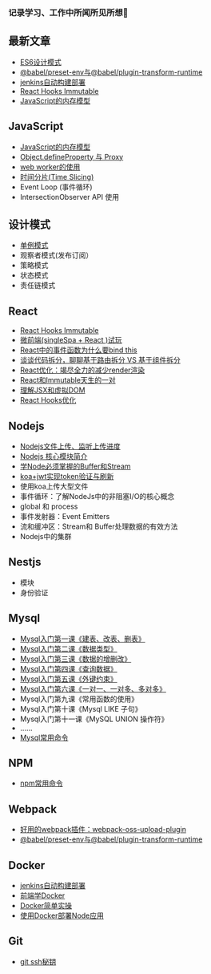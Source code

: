 
### 记录学习、工作中所闻所见所想🚀

## 最新文章
- [ES6设计模式](https://github.com/Vibing/blog/issues/33)
- [@babel/preset-env与@babel/plugin-transform-runtime](https://github.com/Vibing/blog/issues/32)
- [jenkins自动构建部署](https://github.com/Vibing/blog/issues/30)
- [React Hooks Immutable](https://github.com/Vibing/blog/issues/29)
- [JavaScript的内存模型](https://github.com/Vibing/blog/issues/28)

## JavaScript
- [JavaScript的内存模型](https://github.com/Vibing/blog/issues/28)
- [Object.defineProperty 与 Proxy](https://github.com/Vibing/blog/issues/26)
- [web worker的使用](https://github.com/Vibing/blog/issues/21)
- [时间分片(Time Slicing)](https://github.com/Vibing/blog/issues/22)
- Event Loop (事件循环)
- IntersectionObserver API 使用

## 设计模式
- [单例模式](https://github.com/Vibing/blog/issues/12)
- 观察者模式(发布订阅）
- 策略模式
- 状态模式
- 责任链模式

## React
- [React Hooks Immutable](https://github.com/Vibing/blog/issues/29)
- [微前端(singleSpa + React )试玩](https://github.com/Vibing/blog/issues/20)
- [React中的事件函数为什么要bind this](https://github.com/Vibing/blog/issues/13)
- [谈谈代码拆分，聊聊基于路由拆分 VS 基于组件拆分](https://github.com/Vibing/blog/issues/5)
- [React优化：竭尽全力的减少render渲染](https://github.com/Vibing/blog/issues/3)
- [React和Immutable天生的一对](https://github.com/Vibing/blog/issues/2)
- [理解JSX和虚拟DOM](https://github.com/Vibing/blog/issues/1)
- [React Hooks优化](https://github.com/Vibing/blog/issues/27)


## Nodejs
- [Nodejs文件上传、监听上传进度](https://github.com/Vibing/blog/issues/23)
- [Nodejs 核心模块简介](https://github.com/Vibing/blog/issues/10)
- [学Node必须掌握的Buffer和Stream](https://github.com/Vibing/blog/issues/11)
- [koa+jwt实现token验证与刷新](https://github.com/Vibing/blog/issues/7)
- 使用koa上传大型文件
- 事件循环：了解NodeJs中的非阻塞I/O的核心概念
- global 和 process 
- 事件发射器：Event Emitters
- 流和缓冲区：Stream和 Buffer处理数据的有效方法
- Nodejs中的集群

## Nestjs
- 模块
- 身份验证

## Mysql
- [Mysql入门第一课《建表、改表、删表》](https://github.com/Vibing/blog/issues/14)
- [Mysql入门第二课《数据类型》](https://github.com/Vibing/blog/issues/15)
- [Mysql入门第三课《数据的增删改》](https://github.com/Vibing/blog/issues/16)
- [Mysql入门第四课《查询数据》](https://github.com/Vibing/blog/issues/17)
- [Mysql入门第五课《外键约束》](https://github.com/Vibing/blog/issues/18)
- [Mysql入门第六课《一对一、一对多、多对多》](https://github.com/Vibing/blog/issues/19)
- Mysql入门第九课《常用函数的使用》
- Mysql入门第十课《Mysql LIKE 子句》
- Mysql入门第十一课《MySQL UNION 操作符》
- ......
- [Mysql常用命令](https://github.com/Vibing/blog/issues/6)


## NPM
- [npm常用命令](https://github.com/Vibing/blog/issues/4)

## Webpack
- [好用的webpack插件：webpack-oss-upload-plugin](https://github.com/Vibing/blog/issues/25)
- [@babel/preset-env与@babel/plugin-transform-runtime](https://github.com/Vibing/blog/issues/32)

## Docker
- [jenkins自动构建部署](https://github.com/Vibing/blog/issues/30)
- [前端学Docker](https://github.com/Vibing/blog/issues/8)
- [Docker简单实操](https://github.com/Vibing/blog/issues/24)
- [使用Docker部署Node应用](https://github.com/Vibing/blog/issues/9)

## Git
- [git ssh秘钥](https://github.com/Vibing/blog/issues/31)

